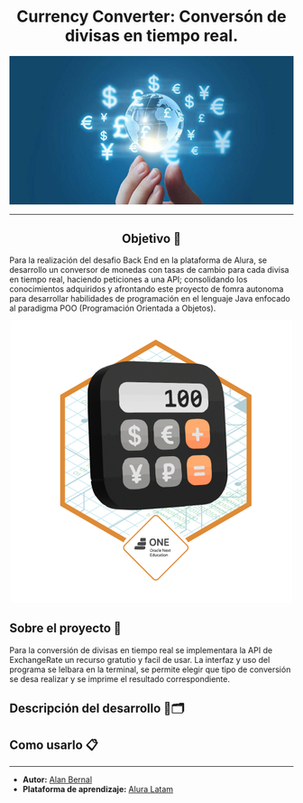 
<h1 align="center">Currency Converter: Conversón de divisas en tiempo real.</h1>

![Divisas-3](/Resources/img/cover-blog-tipos-de-mercado-e1674862760704.jpg)

---

<h2 align="center">Objetivo 🎯</h2>

Para la realización del desafio Back End en la plataforma de Alura, se desarrollo un conversor de monedas con tasas de cambio para cada divisa en tiempo real, haciendo peticiones a una API; consolidando los conocimientos adquiridos y afrontando este proyecto de fomra autonoma para desarrollar habilidades de programación en el lenguaje Java enfocado al paradigma POO (Programación Orientada a Objetos).

<p align="center">
    <img src="Resources/img/Badge-Conversor.png">
</p>

## Sobre el proyecto 📖

Para la conversión de divisas en tiempo real se implementara la API de ExchangeRate un recurso gratutio y facil de usar. La interfaz y uso del programa se lelbara en la terminal, se permite elegir que tipo de conversión se desa realizar y se imprime el resultado correspondiente.

## Descripción del desarrollo 🔧🗂️


## Como usarlo 📋


---

- **Autor:** [Alan Bernal](https://github.com/Bernal30)
- **Plataforma de aprendizaje:** [Alura Latam](https://www.aluracursos.com/)
